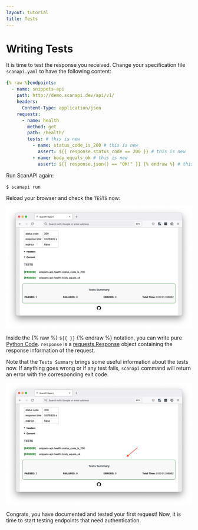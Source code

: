 ```yaml
---
layout: tutorial
title: Tests
---
```


# Writing Tests

It is time to test the response you received. Change your specification file `scanapi.yaml` to have
the following content:

```yaml
{% raw %}endpoints:
  - name: snippets-api
    path: http://demo.scanapi.dev/api/v1/
    headers:
      Content-Type: application/json
    requests:
      - name: health
        method: get
        path: /health/
        tests: # this is new
          - name: status_code_is_200 # this is new
            assert: ${{ response.status_code == 200 }} # this is new
          - name: body_equals_ok # this is new
            assert: ${{ response.json() == "OK!" }} {% endraw %} # this is new
```

Run ScanAPI again:

```shell
$ scanapi run
```

Reload your browser and check the `TESTS` now:

<p align="center">
  <img
    src="/assets/images/tutorial/step04/report-tests.png"
    width="900"
    alt="Test details"
  >
</p>

Inside the {% raw %} `${{ }}` {% endraw %} notation, you can write pure [Python Code][python-code].
`response` is a [requests.Response][requests-response] object containing the response information
of the request.

Note that the `Tests Summary` brings some useful information about the tests now.
If anything goes wrong or if any test fails, `scanapi` command will return an error with the
corresponding exit code.

<p align="center">
  <img
    src="/assets/images/tutorial/step04/report-tests-summary.png"
    width="900"
    alt="Tests summary"
  >
</p>

Congrats, you have documented and tested your first request! Now, it is time to start testing
endpoints that need authentication.

[python-code]: https://scanapi.dev/docs_v1/specification/python_code.html
[requests-response]: https://docs.python-requests.org/en/latest/api/#requests.Response

